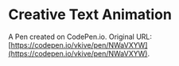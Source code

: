 # Creative Text Animation

A Pen created on CodePen.io. Original URL: [https://codepen.io/vkive/pen/NWaVXYW](https://codepen.io/vkive/pen/NWaVXYW).

